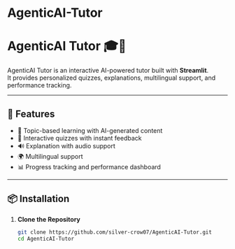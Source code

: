 # AgenticAI-Tutor

# AgenticAI Tutor 🎓🤖

AgenticAI Tutor is an interactive AI-powered tutor built with **Streamlit**.  
It provides personalized quizzes, explanations, multilingual support, and performance tracking.

---

## 🚀 Features
- 📖 Topic-based learning with AI-generated content  
- 📝 Interactive quizzes with instant feedback  
- 🔊 Explanation with audio support  
- 🌍 Multilingual support  
- 📊 Progress tracking and performance dashboard  

---

## 📦 Installation

1. **Clone the Repository**
   ```bash
   git clone https://github.com/silver-crow07/AgenticAI-Tutor.git
   cd AgenticAI-Tutor
